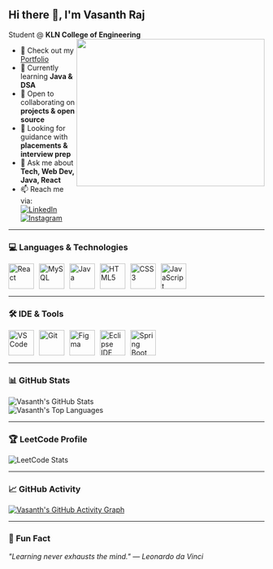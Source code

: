 ## Hi there 👋, I'm Vasanth Raj

Student @ **KLN College of Engineering**  
<img align="right" width="370" height="290" src="https://i.pinimg.com/originals/47/f0/34/47f0342cec72b800463bf003eac1257e.gif">

- 🔭 Check out my [Portfolio](https://iamvasanthraj.github.io/)
- 🌱 Currently learning **Java & DSA**
- 👯 Open to collaborating on **projects & open source**
- 🤔 Looking for guidance with **placements & interview prep**
- 💬 Ask me about **Tech, Web Dev, Java, React**
- 📫 Reach me via:  
  [![LinkedIn](https://img.shields.io/badge/LinkedIn-0077B5?style=for-the-badge&logo=linkedin&logoColor=white)](https://www.linkedin.com/in/iamvasanthraj/)  
  [![Instagram](https://img.shields.io/badge/Instagram-E4405F?style=for-the-badge&logo=instagram&logoColor=white)](https://www.instagram.com/itz_vasanxx_12)

---

### 💻 Languages & Technologies
<div style="display: flex; gap: 10px; align-items: center; flex-wrap: wrap;">
  <img height="50" width="50" src="https://img.icons8.com/color/48/000000/react-native.png" title="React"/>
  <img height="50" width="50" src="https://img.icons8.com/color/48/000000/mysql-logo.png" title="MySQL"/>
  <img height="50" width="50" src="https://img.icons8.com/color/48/000000/java-coffee-cup-logo.png" title="Java"/>
  <img height="50" width="50" src="https://img.icons8.com/color/48/000000/html-5.png" title="HTML5"/>
  <img height="50" width="50" src="https://img.icons8.com/color/48/000000/css3.png" title="CSS3"/>
  <img height="50" width="50" src="https://img.icons8.com/color/48/000000/javascript.png" title="JavaScript"/>
</div>

---

### 🛠 IDE & Tools
<div style="display: flex; gap: 10px; align-items: center; flex-wrap: wrap;">
  <img height="50" width="50" src="https://img.icons8.com/color/48/000000/visual-studio-code-2019.png" title="VS Code"/>
  <img height="50" width="50" src="https://img.icons8.com/color/50/000000/git.png" title="Git"/>
  <img height="50" width="50" src="https://img.icons8.com/color/48/000000/figma--v1.png" title="Figma"/>
  <img height="50" width="50" src="https://img.icons8.com/color/48/000000/eclipse-ide.png" title="Eclipse IDE"/>
  <img height="50" width="50" src="https://img.icons8.com/color/48/000000/spring-logo.png" title="Spring Boot"/>
</div>


---

### 📊 GitHub Stats
![Vasanth's GitHub Stats](https://github-readme-stats.vercel.app/api?username=iamvasanthraj&theme=react&show_icons=true&hide_border=false&count_private=true)  
![Vasanth's Top Languages](https://github-readme-stats.vercel.app/api/top-langs/?username=iamvasanthraj&theme=react&show_icons=true&hide_border=false&layout=compact)

---

### 🏆 LeetCode Profile
![LeetCode Stats](https://leetcard.jacoblin.cool/pmvashari007?theme=dark&font=Marcellus&ext=contest)

---

### 📈 GitHub Activity
[![Vasanth's GitHub Activity Graph](https://github-readme-activity-graph.vercel.app/graph?username=iamvasanthraj&bg_color=000000&color=004cff&line=04ff00&point=ffffff&area=true&hide_border=true)](https://github.com/ashutosh00710/github-readme-activity-graph)

---

### 🌟 Fun Fact
_"Learning never exhausts the mind." — Leonardo da Vinci_

